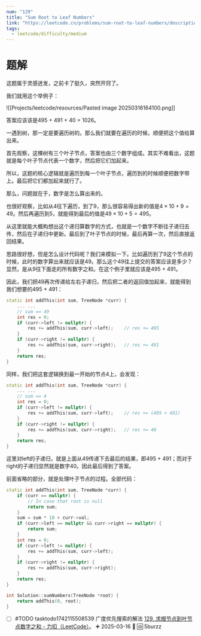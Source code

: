 ```yaml
---
num: "129"
title: "Sum Root to Leaf Numbers"
link: "https://leetcode.cn/problems/sum-root-to-leaf-numbers/description/"
tags:
  - leetcode/difficulty/medium
---
```


# 题解

这题属于灵感迸发，之前卡了挺久，突然开窍了。

我们就用这个举例子：

![[Projects/leetcode/resources/Pasted image 20250316164100.png]]

答案应该该是495 + 491 + 40 = 1026。

一遇到树，那一定是要遍历树的。那么我们就要在遍历的时候，顺便把这个值给算出来。

首先观察，这棵树有三个叶子节点，答案也由三个数字组成。其实不难看出，这题就是每个叶子节点代表一个数字，然后把它们加起来。

所以，这题的核心逻辑就是遍历到每一个叶子节点，遍历到的时候顺便把数字带上。最后把它们都加起来就行了。

那么，问题就在于，数字是怎么算出来的。

也很好观察，比如从4往下遍历，到了9，那么很容易得出新的值是$4 \times 10 + 9 = 49$。然后再遍历到5，就能得到最后的值是$49 \times 10 + 5 = 495$。

从这里就能大概构想出这个递归算数字的方式，也就是一个数字不断往子递归去传，然后在子递归中更新。最后到了叶子节点的时候，最后再算一次，然后直接返回结果。

思路很好想，但是怎么设计代码呢？我们来模拟一下。比如遍历到了9这个节点的时候，此时的数字算出来就应该是49。那么这个49往上提交的答案应该是多少？显然，是从9往下面走的所有数字之和。在这个例子里就应该是495 + 491。

因此，我们把49再次传递给左右子递归，然后把二者的返回值加起来，就能得到我们想要的495 + 491：

```cpp
static int addThis(int sum, TreeNode *curr) {
    ... ...
    // sum == 49
    int res = 0;
    if (curr->left != nullptr) {
        res += addThis(sum, curr->left);    // res += 495
    }
    if (curr->right != nullptr) {
        res += addThis(sum, curr->right);   // res += 491
    }
    return res;
}
```

同样，我们把这套逻辑换到最一开始的节点4上，会发现：

```cpp
static int addThis(int sum, TreeNode *curr) {
    ... ...
    // sum == 4
    int res = 0;
    if (curr->left != nullptr) {
        res += addThis(sum, curr->left);    // res += (495 + 491)
    }
    if (curr->right != nullptr) {
        res += addThis(sum, curr->right);   // res += 40
    }
    return res;
}
```

这里对left的子递归，就是上面从49传递下去最后的结果，即495 + 491；而对于right的子递归显然就是数字40。因此最后得到了答案。

前面省略的部分，就是处理叶子节点的过程。全部代码：

```cpp
static int addThis(int sum, TreeNode *curr) {
    if (curr == nullptr) {
        // In case that root is null
        return sum;
    }
    sum = sum * 10 + curr->val;
    if (curr->left == nullptr && curr->right == nullptr) {
        return sum;
    }
    int res = 0;
    if (curr->left != nullptr) {
        res += addThis(sum, curr->left);
    }
    if (curr->right != nullptr) {
        res += addThis(sum, curr->right);
    }
    return res;
}

int Solution::sumNumbers(TreeNode *root) {
    return addThis(0, root);
}
```

- [ ] #TODO tasktodo1742115508539 广度优先搜索的解法 [129. 求根节点到叶节点数字之和 - 力扣（LeetCode）](https://leetcode.cn/problems/sum-root-to-leaf-numbers/solutions/464666/qiu-gen-dao-xie-zi-jie-dian-shu-zi-zhi-he-by-leetc/)。 ➕ 2025-03-16 🔽 🆔 5burzz 